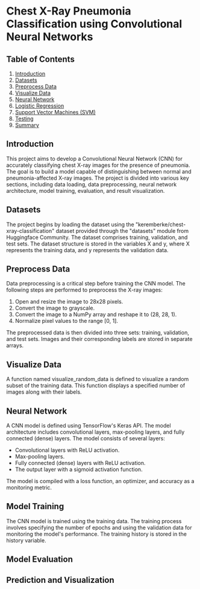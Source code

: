# Chest X-Ray Pneumonia Classification using Convolutional Neural Networks

## Table of Contents
  1. [Introduction](#introduction)<br>
  2. [Datasets](#datasets)<br>
  3. [Preprocess Data](#preprocess)<br>
  4. [Visualize Data](#visualize)<br>
  5. [Neural Network](#neural-network)<br>
  6. [Logistic Regression](#logistic-regression)<br>
  7. [Support Vector Machines (SVM)](#svm)<br>
  8. [Testing](#testing)<br>
  9. [Summary](#summary)

## <a name="introduction"> Introduction</a>
This project aims to develop a Convolutional Neural Network (CNN) for accurately classifying chest X-ray images for the presence of pneumonia. The goal is to build a model capable of distinguishing between normal and pneumonia-affected X-ray images. The project is divided into various key sections, including data loading, data preprocessing, neural network architecture, model training, evaluation, and result visualization.

## <a name="datasets"> Datasets</a>
The project begins by loading the dataset using the "keremberke/chest-xray-classification" dataset provided through the "datasets" module from Huggingface Community. The dataset comprises training, validation, and test sets. The dataset structure is stored in the variables X and y, where X represents the training data, and y represents the validation data.

## <a name="preprocess"> Preprocess Data</a>
Data preprocessing is a critical step before training the CNN model. The following steps are performed to preprocess the X-ray images:

1. Open and resize the image to 28x28 pixels.
2. Convert the image to grayscale.
3. Convert the image to a NumPy array and reshape it to (28, 28, 1).
4. Normalize pixel values to the range [0, 1].

The preprocessed data is then divided into three sets: training, validation, and test sets. Images and their corresponding labels are stored in separate arrays.



## <a name="visualize"> Visualize Data</a>
A function named visualize_random_data is defined to visualize a random subset of the training data. This function displays a specified number of images along with their labels.

## <a name="neural-network"> Neural Network</a>
A CNN model is defined using TensorFlow's Keras API. The model architecture includes convolutional layers, max-pooling layers, and fully connected (dense) layers. The model consists of several layers:

- Convolutional layers with ReLU activation.
- Max-pooling layers.
- Fully connected (dense) layers with ReLU activation.
- The output layer with a sigmoid activation function.

The model is compiled with a loss function, an optimizer, and accuracy as a monitoring metric.

## <a name="model-train"> Model Training</a>
The CNN model is trained using the training data. The training process involves specifying the number of epochs and using the validation data for monitoring the model's performance. The training history is stored in the history variable.

## <a name="model-evaluation"> Model Evaluation</a>


## <a name="predict-visualize"> Prediction and Visualization</a>

